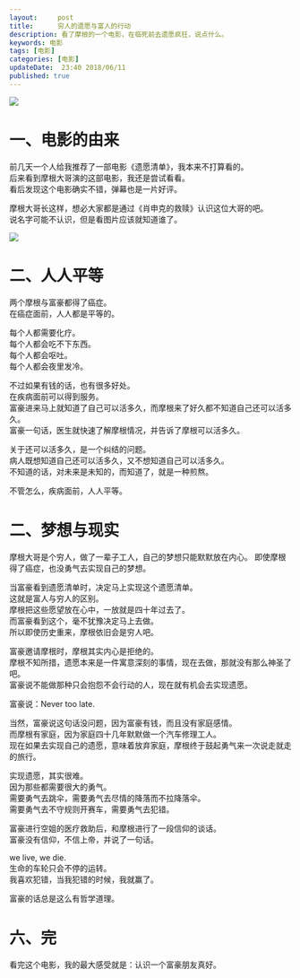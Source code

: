 ```yaml
---   
layout:     post  
title:      穷人的遗愿与富人的行动
description: 看了摩根的一个电影，在临死前去遗愿疯狂，说点什么。  
keywords: 电影  
tags: [电影]  
categories: [电影]  
updateDate:  23:40 2018/06/11   
published: true   
---  
```



![](https://res2018.tiankonguse.com/images/2018/06/p708613284.webp)



# 一、电影的由来

前几天一个人给我推荐了一部电影《遗愿清单》，我本来不打算看的。  
后来看到摩根大哥演的这部电影，我还是尝试看看。  
看后发现这个电影确实不错，弹幕也是一片好评。  


摩根大哥长这样，想必大家都是通过《肖申克的救赎》认识这位大哥的吧。  
说名字可能不认识，但是看图片应该就知道谁了。  

![](https://res2018.tiankonguse.com/images/2018/06/20180611234649.png)


# 二、人人平等  

两个摩根与富豪都得了癌症。  
在癌症面前，人人都是平等的。  


每个人都需要化疗。    
每个人都会吃不下东西。  
每个人都会呕吐。  
每个人都会夜里发冷。  


不过如果有钱的话，也有很多好处。  
在疾病面前可以得到服务。  
富豪进来马上就知道了自己可以活多久，而摩根来了好久都不知道自己还可以活多久。  
富豪一句话，医生就快速了解摩根情况，并告诉了摩根可以活多久。  


关于还可以活多久，是一个纠结的问题。  
病人既想知道自己还可以活多久，又不想知道自己可以活多久。  
不知道的话，对未来是未知的，而知道了，就是一种煎熬。  


不管怎么，疾病面前，人人平等。  


# 二、梦想与现实

摩根大哥是个穷人，做了一辈子工人，自己的梦想只能默默放在内心。 
即使摩根得了癌症，也没勇气去实现自己的梦想。  
 

当富豪看到遗愿清单时，决定马上实现这个遗愿清单。  
这就是富人与穷人的区别。  
摩根把这些愿望放在心中，一放就是四十年过去了。  
而富豪看到这个，毫不犹豫决定马上去做。  
所以即使历史重来，摩根依旧会是穷人吧。  


富豪邀请摩根时，摩根其实内心是拒绝的。  
摩根不知所措，遗愿本来是一件寓意深刻的事情，现在去做，那就没有那么神圣了吧。  
富豪说不能做那种只会抱怨不会行动的人，现在就有机会去实现遗愿。  


富豪说：Never too late.    


当然，富豪说这句话没问题，因为富豪有钱，而且没有家庭感情。  
而摩根有家庭，因为家庭四十几年默默做一个汽车修理工人。  
现在如果去实现自己的遗愿，意味着放弃家庭，摩根终于鼓起勇气来一次说走就走的旅行。  


实现遗愿，其实很难。  
因为那些都需要很大的勇气。  
需要勇气去跳伞，需要勇气去尽情的降落而不拉降落伞。  
需要勇气去不守规则开赛车，需要勇气去犯错。  


富豪进行空姐的医疗救助后，和摩根进行了一段信仰的谈话。  
富豪没有信仰，不信上帝，并说了一句话。  


we live, we die.  
生命的车轮只会不停的运转。  
我喜欢犯错，当我犯错的时候，我就赢了。  


富豪的话总是这么有哲学道理。  



# 六、完

看完这个电影，我的最大感受就是：认识一个富豪朋友真好。  


